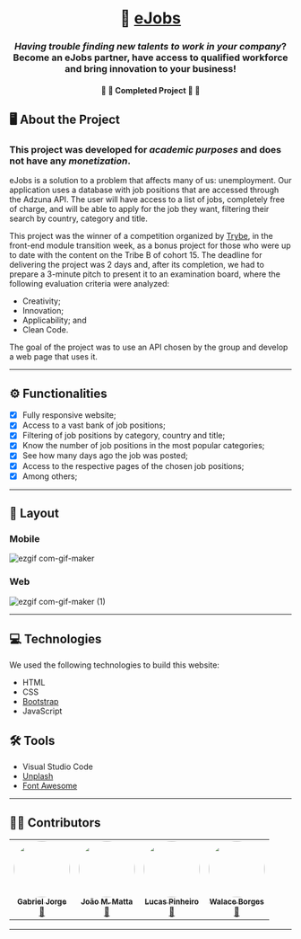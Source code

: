

<h1 align="center">
     💼 <a href="https://ejobs.vercel.app/#" target="_blank"> eJobs </a>
</h1>

<h3 align="center">
	<i>Having trouble finding new talents to work in your company</i>? Become an eJobs partner, have access to qualified workforce and bring innovation to your business!
</h3>
 
</p>

<h4 align="center">
	🚧 🚀 Completed Project 🚀 🚧
</h4>

## 🖥️ About the Project

### This project was developed for *academic purposes* and does not have any *monetization*.

eJobs is a solution to a problem that affects many of us: unemployment. Our application uses a database with job positions that are accessed through the Adzuna API. The user will have access to a list of jobs, completely free of charge, and will be able to apply for the job they want, filtering their search by country, category and title.

This project was the winner of a competition organized by [Trybe](https://www.betrybe.com/), in the front-end module transition week, as a bonus project for those who were up to date with the content on the Tribe B of cohort 15. The deadline for delivering the project was 2 days and, after its completion, we had to prepare a 3-minute pitch to present it to an examination board, where the following evaluation criteria were analyzed:

- Creativity;
- Innovation;
- Applicability; and
- Clean Code.

The goal of the project was to use an API chosen by the group and develop a web page that uses it.

---

## ⚙️ Functionalities

- [x] Fully responsive website;
- [x] Access to a vast bank of job positions;
- [x] Filtering of job positions by category, country and title;
- [x] Know the number of job positions in the most popular categories;
- [x] See how many days ago the job was posted;
- [x] Access to the respective pages of the chosen job positions;
- [x] Among others;

---

## 🎨 Layout

### Mobile

![ezgif com-gif-maker](https://user-images.githubusercontent.com/73181252/135700586-04d68d1c-d749-4406-b441-09b55f7d7167.gif)

### Web

![ezgif com-gif-maker (1)](https://user-images.githubusercontent.com/73181252/135700814-3efc6e50-a6dd-4e76-867a-c635ec35ee17.gif)

---

## 💻 Technologies

We used the following technologies to build this website:

-   HTML
-   CSS
-   [Bootstrap](https://getbootstrap.com/)
-   JavaScript

## 🛠 Tools

-   Visual Studio Code
-   [Unplash](https://unsplash.com/)
-   [Font Awesome](https://fontawesome.com/)



---

## 👨‍💻 Contributors

<table>
  <tr>
    <td align="center"><a href="https://github.com/GabrielJorge94"><img style="border-radius: 50%;" src="https://avatars.githubusercontent.com/u/87340021?v=4" width="100px;" alt=""/><br /><sub><b>Gabriel Jorge</b></sub></a><br /><a href="https://www.betrybe.com/" title="Trybe">🥇</a></td>
    <td align="center"><a href="https://github.com/Matta-012"><img style="border-radius: 50%;" src="https://avatars.githubusercontent.com/u/76047350?v=4" width="100px;" alt=""/><br /><sub><b>João M. Matta</b></sub></a><br /><a href="https://www.betrybe.com/" title="Trybe">🥇</a></td>
    <td align="center"><a href="https://github.com/fullStackLucas"><img style="border-radius: 50%;" src="https://media-exp1.licdn.com/dms/image/C4D03AQH5CIF9i_3ngw/profile-displayphoto-shrink_800_800/0/1517267892610?e=1638403200&v=beta&t=Qi9qw1yEsP3fzdxwLrM5Cby1N7uof_1i3lS_U1VIs1E" width="100px;" alt=""/><br /><sub><b>Lucas Pinheiro</b></sub></a><br /><a href="https://www.betrybe.com/" title="Trybe">🥇</a></td>
    <td align="center"><a href="https://github.com/walaceborges"><img style="border-radius: 50%;" src="https://avatars.githubusercontent.com/u/73181252?v=4" width="100px;" alt=""/><br /><sub><b>Walace Borges</b></sub></a><br /><a href="https://www.betrybe.com/" title="Trybe">🥇</a></td>
  
  </tr>
</table>

---
